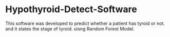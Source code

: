 # Hypothyroid-Detect-Software
This software was developed to predict whether a patient has tyroid or not. and it states the stage of tyroid. uisng Random Forest Model.
